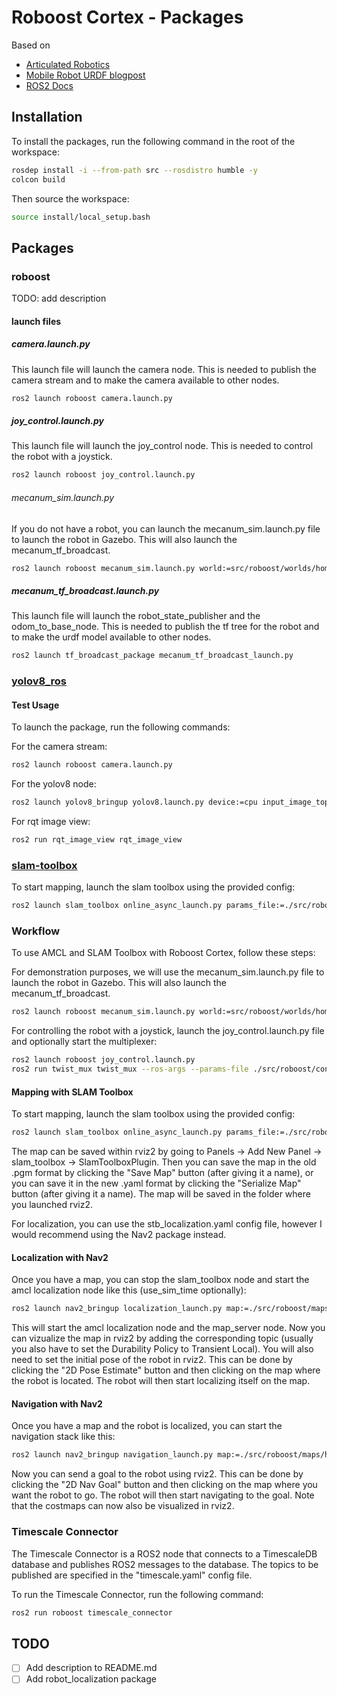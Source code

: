 # Roboost Cortex - Packages

Based on

- [Articulated Robotics](https://www.youtube.com/watch?v=CwdbsvcpOHM&ab_channel=ArticulatedRobotics)
- [Mobile Robot URDF blogpost](https://medium.com/teamarimac/create-a-mobile-robot-model-with-ros-urdf-4dc46446db7f)
- [ROS2 Docs](https://docs.ros.org/en/humble/index.html)

## Installation

To install the packages, run the following command in the root of the workspace:

```bash
rosdep install -i --from-path src --rosdistro humble -y
colcon build
```

Then source the workspace:

```bash
source install/local_setup.bash
```

## Packages

### roboost

TODO: add description

#### launch files

##### camera.launch.py

This launch file will launch the camera node. This is needed to publish the camera stream and to make the camera available to other nodes.

```bash
ros2 launch roboost camera.launch.py
```

##### joy_control.launch.py

This launch file will launch the joy_control node. This is needed to control the robot with a joystick.

```bash
ros2 launch roboost joy_control.launch.py
```

###### mecanum_sim.launch.py

If you do not have a robot, you can launch the mecanum_sim.launch.py file to launch the robot in Gazebo. This will also launch the mecanum_tf_broadcast.

```bash
ros2 launch roboost mecanum_sim.launch.py world:=src/roboost/worlds/home.world
```

##### mecanum_tf_broadcast.launch.py

This launch file will launch the robot_state_publisher and the odom_to_base_node. This is needed to publish the tf tree for the robot and to make the urdf model available to other nodes.

```bash
ros2 launch tf_broadcast_package mecanum_tf_broadcast_launch.py
```

### [yolov8_ros](https://github.com/mgonzs13/yolov8_ros)

#### Test Usage

To launch the package, run the following commands:

For the camera stream:

```bash
ros2 launch roboost camera.launch.py
```

For the yolov8 node:

```bash
ros2 launch yolov8_bringup yolov8.launch.py device:=cpu input_image_topic:=/image_raw
```

For rqt image view:

```bash
ros2 run rqt_image_view rqt_image_view
```

### [slam-toolbox](https://github.com/SteveMacenski/slam_toolbox)

To start mapping, launch the slam toolbox using the provided config:

```bash
ros2 launch slam_toolbox online_async_launch.py params_file:=./src/roboost/config/mapper_params_online_async.yaml
```

### Workflow

To use AMCL and SLAM Toolbox with Roboost Cortex, follow these steps:

For demonstration purposes, we will use the mecanum_sim.launch.py file to launch the robot in Gazebo. This will also launch the mecanum_tf_broadcast.

```bash
ros2 launch roboost mecanum_sim.launch.py world:=src/roboost/worlds/home.world
```

For controlling the robot with a joystick, launch the joy_control.launch.py file and optionally start the multiplexer:

```bash
ros2 launch roboost joy_control.launch.py
ros2 run twist_mux twist_mux --ros-args --params-file ./src/roboost/config/twist_mux.yaml -r cmd_vel_out:=cmd_vel
```

#### Mapping with SLAM Toolbox

To start mapping, launch the slam toolbox using the provided config:

```bash
ros2 launch slam_toolbox online_async_launch.py params_file:=./src/roboost/config/stb_mapping.yaml
```

The map can be saved within rviz2 by going to Panels -> Add New Panel -> slam_toolbox -> SlamToolboxPlugin. Then you can save the map in the old .pgm format by clicking the "Save Map" button (after giving it a name), or you can save it in the new .yaml format by clicking the "Serialize Map" button (after giving it a name). The map will be saved in the folder where you launched rviz2.

For localization, you can use the stb_localization.yaml config file, however I would recommend using the Nav2 package instead.

#### Localization with Nav2

Once you have a map, you can stop the slam_toolbox node and start the amcl localization node like this (use_sim_time optionally):

```bash
ros2 launch nav2_bringup localization_launch.py map:=./src/roboost/maps/home_sim_map.yaml use_sim_time:=true
```

This will start the amcl localization node and the map_server node. Now you can vizualize the map in rviz2 by adding the corresponding topic (usually you also have to set the Durability Policy to Transient Local). You will also need to set the initial pose of the robot in rviz2. This can be done by clicking the "2D Pose Estimate" button and then clicking on the map where the robot is located. The robot will then start localizing itself on the map.

#### Navigation with Nav2

Once you have a map and the robot is localized, you can start the navigation stack like this:

```bash
ros2 launch nav2_bringup navigation_launch.py map:=./src/roboost/maps/home_sim_map.yaml use_sim_time:=true map_subscribe_transient_local:=true
```

Now you can send a goal to the robot using rviz2. This can be done by clicking the "2D Nav Goal" button and then clicking on the map where you want the robot to go. The robot will then start navigating to the goal. Note that the costmaps can now also be visualized in rviz2.

### Timescale Connector

The Timescale Connector is a ROS2 node that connects to a TimescaleDB database and publishes ROS2 messages to the database. The topics to be published are specified in the "timescale.yaml" config file.

To run the Timescale Connector, run the following command:

```bash
ros2 run roboost timescale_connector
```

## TODO

- [ ] Add description to README.md
- [ ] Add robot_localization package
